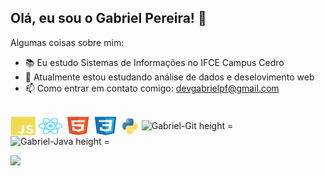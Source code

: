 ## Olá, eu sou o Gabriel Pereira! 👋


Algumas coisas sobre mim:

- 📚 Eu estudo Sistemas de Informações no IFCE Campus Cedro
- 🌱 Atualmente estou estudando análise de dados e deselovimento web
- 📫 Como entrar em contato comigo: devgabrielpf@gmail.com

<div style="display: inline_block"><br>
  <img align="center" alt="Gabriel-js" height="30" width="40" src="https://raw.githubusercontent.com/devicons/devicon/master/icons/javascript/javascript-plain.svg">
  <img align="center" alt="Gabriel-React" height="30" width="40" src="https://raw.githubusercontent.com/devicons/devicon/master/icons/react/react-original.svg">
  <img align="center" alt="Gabriel-HTML" height="30" width="40" src="https://raw.githubusercontent.com/devicons/devicon/master/icons/html5/html5-original.svg">
  <img align="center" alt="Gabriel-CSS" height="30" width="40" src="https://raw.githubusercontent.com/devicons/devicon/master/icons/css3/css3-original.svg">
  <img align="center" alt="Gabriel-Python" height="30" src="https://raw.githubusercontent.com/devicons/devicon/master/icons/python/python-original.svg">
  <img align="center" alt= "Gabriel-Git height = "30" width="40"  src="https://cdn.jsdelivr.net/gh/devicons/devicon@latest/icons/git/git-original.svg" />
<img align="center" alt= "Gabriel-Java height = "30" width="40" 
 src="https://cdn.jsdelivr.net/gh/devicons/devicon@latest/icons/java/java-plain.svg" />
  
</div>

 <div> 
 
  <a href="https://instagram.com/gabrielpefe" target="_blank"><img src="https://img.shields.io/badge/-Instagram-%23E4405F?style=for-the-badge&logo=instagram&logoColor=white" target="_blank"></a>  
  
</div>
